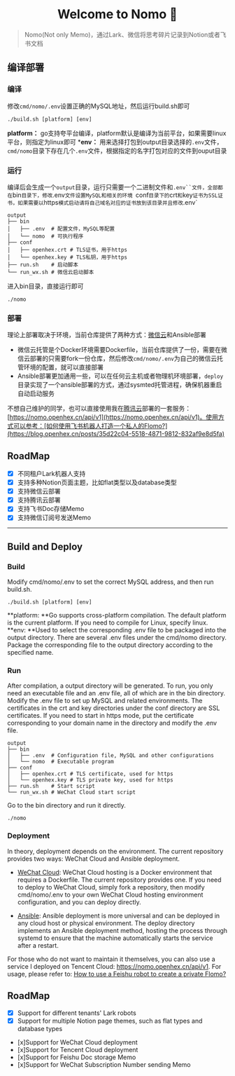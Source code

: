 <h1 align="center">Welcome to Nomo 👋</h1>
<p>
</p>

> Nomo(Not only Memo)，通过Lark、微信将思考碎片记录到Notion或者飞书文档

## 编译部署
### 编译

修改`cmd/nomo/.env`设置正确的MySQL地址，然后运行build.sh即可
```
./build.sh [platform] [env]
```
**platform：** go支持夸平台编译，platform默认是编译为当前平台，如果需要linux平台，则指定为linux即可
***env：** 用来选择打包到output目录选择的`.env`文件，`cmd/nomo`目录下存在几个`.env`文件，根据指定的名字打包对应的文件到ouput目录

### 运行
编译后会生成一个`output`目录，运行只需要一个二进制文件和`.env``文件，全部都在`bin`目录下，修改`.env`文件设置MySQL和相关的环境
`conf`目录下的`crt`和`key`证书为SSL证书，如果需要以`https`模式启动请将自己域名对应的证书放到该目录并且修改`.env`
```
output
├── bin
│   ├── .env  # 配置文件，MySQL等配置
│   └── nomo  # 可执行程序
├── conf   
│   ├── openhex.crt # TLS证书，用于https
│   └── openhex.key # TLS私钥，用于https
├── run.sh    # 启动脚本
└── run_wx.sh # 微信云启动脚本
```
进入bin目录，直接运行即可
```
./nomo
```

### 部署
理论上部署取决于环境，当前仓库提供了两种方式：[微信云](https://cloud.weixin.qq.com/cloudrun)和Ansible部署
- 微信云托管是个Docker环境需要Dockerfile，当前仓库提供了一份，需要在微信云部署的只需要fork一份仓库，然后修改`cmd/nomo/.env`为自己的微信云托管环境的配置，就可以直接部署
- Ansible部署更加通用一些，可以在任何云主机或者物理机环境部署，`deploy`目录实现了一个ansible部署的方式，通过sysmted托管进程，确保机器重启自动启动服务

不想自己维护的同学，也可以直接使用我在[腾讯云](https://cloud.tencent.com/)部署的一套服务：[https://nomo.openhex.cn/api/v1](https://nomo.openhex.cn/api/v1)。使用方式可以参考：[如何使用飞书机器人打造一个私人的Flomo?](https://blog.openhex.cn/posts/35d22c04-5518-4871-9812-832af9e8d5fa)

## RoadMap
- [x] 不同租户Lark机器人支持
- [x] 支持多种Notion页面主题，比如flat类型以及database类型
- [x] 支持微信云部署
- [x] 支持腾讯云部署
- [x] 支持飞书Doc存储Memo
- [x] 支持微信订阅号发送Memo

---
## Build and Deploy
### Build
Modify cmd/nomo/.env to set the correct MySQL address, and then run build.sh.
```
./build.sh [platform] [env]
```
**platform: **Go supports cross-platform compilation. The default platform is the current platform. If you need to compile for Linux, specify linux.
**env: **Used to select the corresponding .env file to be packaged into the output directory. There are several .env files under the cmd/nomo directory. Package the corresponding file to the output directory according to the specified name.

### Run
After compilation, a output directory will be generated. To run, you only need an executable file and an .env file, all of which are in the bin directory. Modify the .env file to set up MySQL and related environments. 
The certificates in the crt and key directories under the conf directory are SSL certificates. If you need to start in https mode, put the certificate corresponding to your domain name in the directory and modify the .env file.

```
output
├── bin
│   ├── .env  # Configuration file, MySQL and other configurations
│   └── nomo  # Executable program
├── conf   
│   ├── openhex.crt # TLS certificate, used for https
│   └── openhex.key # TLS private key, used for https
├── run.sh    # Start script
└── run_wx.sh # WeChat Cloud start script
```
Go to the bin directory and run it directly.
```
./nomo
```
### Deployment
In theory, deployment depends on the environment. The current repository provides two ways: WeChat Cloud and Ansible deployment.

- [WeChat Cloud](https://cloud.weixin.qq.com/cloudrun):  WeChat Cloud hosting is a Docker environment that requires a Dockerfile. The current repository provides one. If you need to deploy to WeChat Cloud, simply fork a repository, then modify cmd/nomo/.env to your own WeChat Cloud hosting environment configuration, and you can deploy directly.

- [Ansible](https://www.ansible.com/): Ansible deployment is more universal and can be deployed in any cloud host or physical environment. The deploy directory implements an Ansible deployment method, hosting the process through systemd to ensure that the machine automatically starts the service after a restart.

For those who do not want to maintain it themselves, you can also use a service I deployed on Tencent Cloud: https://nomo.openhex.cn/api/v1. For usage, please refer to: [How to use a Feishu robot to create a private Flomo?](https://blog.openhex.cn/posts/35d22c04-5518-4871-9812-832af9e8d5fa)

## RoadMap
- [x] Support for different tenants' Lark robots
- [x] Support for multiple Notion page themes, such as flat types and database types
- [x]Support for WeChat Cloud deployment
- [x]Support for Tencent Cloud deployment
- [x]Support for Feishu Doc storage Memo
- [x]Support for WeChat Subscription Number sending Memo
